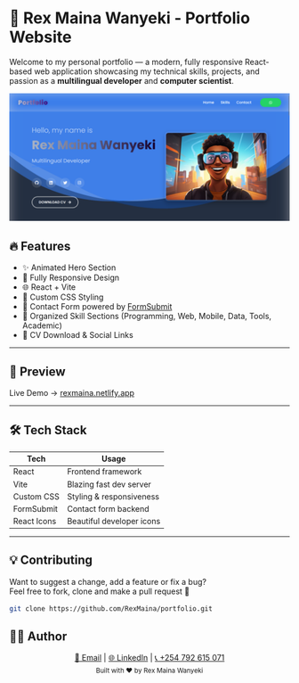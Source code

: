 # 🚀 Rex Maina Wanyeki - Portfolio Website

Welcome to my personal portfolio — a modern, fully responsive React-based web application showcasing my technical skills, projects, and passion as a **multilingual developer** and **computer scientist**.

![Screenshot](./public/preview.png)

## 🔥 Features

- ✨ Animated Hero Section
- 📱 Fully Responsive Design
- 🌐 React + Vite
- 🎨 Custom CSS Styling
- 💬 Contact Form powered by [FormSubmit](https://formsubmit.co/)
- 🧠 Organized Skill Sections (Programming, Web, Mobile, Data, Tools, Academic)
- 💼 CV Download & Social Links

---

## 📸 Preview

Live Demo → [rexmaina.netlify.app](https://phenomenal-treacle-dfff2e.netlify.app/) 

---

## 🛠️ Tech Stack

| Tech           | Usage                          |
|----------------|--------------------------------|
| React          | Frontend framework             |
| Vite           | Blazing fast dev server        |
| Custom CSS     | Styling & responsiveness       |
| FormSubmit     | Contact form backend           |
| React Icons    | Beautiful developer icons      |

---

## 💡 Contributing

Want to suggest a change, add a feature or fix a bug?  
Feel free to fork, clone and make a pull request 🙌

```bash
git clone https://github.com/RexMaina/portfolio.git
```
## 🧑‍💻 Author

<div align="center">
  <a href="mailto:rexwanyeki@gmail.com">📧 Email</a> | 
  <a href="https://linkedin.com/in/rex-maina-7b7474158">🌐 LinkedIn</a> | 
  <a href="tel:+254792615071">📞 +254 792 615 071</a>
</div>

<div align="center">
  <sub>Built with ♥ by Rex Maina Wanyeki</sub>
</div>
